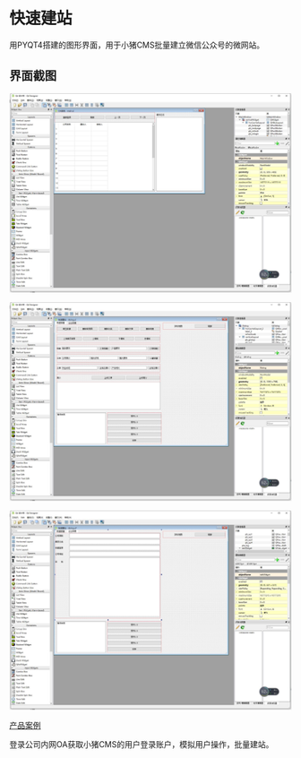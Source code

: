 # 快速建站

用PYQT4搭建的图形界面，用于小猪CMS批量建立微信公众号的微网站。

## 界面截图 ##

![](https://raw.githubusercontent.com/linhong1994/python/master/%E5%BF%AB%E9%80%9F%E5%BB%BA%E7%AB%99/%E8%BD%AF%E4%BB%B6%E6%88%AA%E5%9B%BE/QQ%E5%9B%BE%E7%89%8720180329150728.jpg)

![](https://raw.githubusercontent.com/linhong1994/python/master/%E5%BF%AB%E9%80%9F%E5%BB%BA%E7%AB%99/%E8%BD%AF%E4%BB%B6%E6%88%AA%E5%9B%BE/QQ%E5%9B%BE%E7%89%8720180329150705.jpg)

![](https://raw.githubusercontent.com/linhong1994/python/master/%E5%BF%AB%E9%80%9F%E5%BB%BA%E7%AB%99/%E8%BD%AF%E4%BB%B6%E6%88%AA%E5%9B%BE/QQ%E5%9B%BE%E7%89%8720180329150741.jpg)


[产品案例](http://37t.cn/index.php?g=Home&m=Index&a=common "微链接")

登录公司内网OA获取小猪CMS的用户登录账户，模拟用户操作，批量建站。